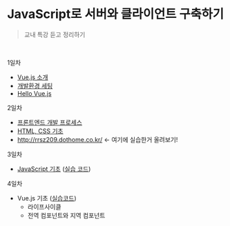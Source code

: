 # JavaScript로 서버와 클라이언트 구축하기

> 교내 특강 듣고 정리하기

<br>

1일차

* [Vue.js 소개](https://github.com/s2zan/TIL/blob/master/javascript-server-client/introduction-to-vue-js.md)
* [개발환경 세팅](https://github.com/s2zan/TIL/blob/master/javascript-server-client/environment-setup.md)
* [Hello Vue.js](https://github.com/s2zan/TIL/blob/master/javascript-server-client/source/_01_begin.html)

2일차

* [프론트엔드 개발 프로세스](https://github.com/s2zan/TIL/blob/master/javascript-server-client/front-end-developmet-process.md)
* [HTML, CSS 기초](https://github.com/s2zan/TIL/Tree/master/javascript-server-client/source/_02_html_css)
* http://rrsz209.dothome.co.kr/ <- 여기에 실습한거 올려보기!

3일차

* [JavaScript 기초](https://github.com/s2zan/TIL/blob/master/javascript-server-client/javascript.md) ([실습 코드](https://github.com/s2zan/TIL/Tree/master/javascript-server-client/source/_03_javascript))

4일차

* Vue.js 기초 ([실습코드](https://github.com/s2zan/TIL/Tree/master/javascript-server-client/source/_04_vuejs))
  * 라이프사이클
  * 전역 컴포넌트와 지역 컴포넌트